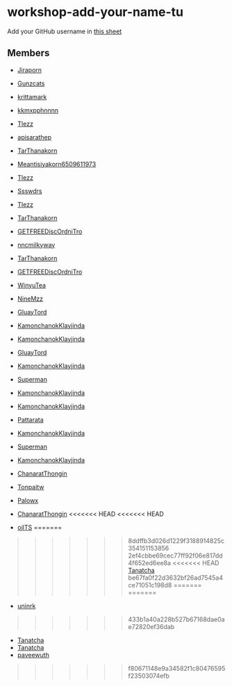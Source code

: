 # workshop-add-your-name-tu

Add your GitHub username in [this sheet](https://docs.google.com/spreadsheets/d/1iTezACN2ka--zkFGySf-LzqwAlJjcsjDpvpHEkKJ8dg/edit#gid=0)

## Members
- [Jiraporn](https://github.com/Jiraporn-Jaiyasuk)
- [Gunzcats](https://github.com/Gunzcats)
- [krittamark](https://github.com/krittamark)
- [kkmxpphnnnn](https://github.com/kkmxpphnnnn)
- [Tlezz](https://github.com/Tlezz)
- [apisarathep](https://github.com/apisarathep)
- [TarThanakorn](https://github.com/TarThanakorn)
- [Meantisiyakorn6509611973](https://github.com/Meantisiyakorn6509611973)
- [Tlezz](https://github.com/Tlezz)
- [Ssswdrs](https://www.google.co.th/)
- [Tlezz](https://github.com/Tlezz)

- [TarThanakorn](https://github.com/TarThanakorn)
- [GETFREEDiscOrdniTro](https://github.com/KittichotMonton)
- [nncmilkyway](https://github.com/nncmilkyway)

- [TarThanakorn](https://github.com/TarThanakorn)
- [GETFREEDiscOrdniTro](https://github.com/KittichotMonton)
- [WinyuTea](https://github.com/WinyuTea)
- [NineMzz](https://github.com/NineMzz)
- [GluayTord](https://github.com/GluayTord)
- [KamonchanokKlayjinda](https://github.com/KamonchanokKlayjinda)
- [KamonchanokKlayjinda](https://github.com/KamonchanokKlayjinda)
- [GluayTord](https://github.com/GluayTord)
- [KamonchanokKlayjinda](https://github.com/KamonchanokKlayjinda)
- [Superman](https://github.com/Meenable)
- [KamonchanokKlayjinda](https://github.com/KamonchanokKlayjinda)
- [KamonchanokKlayjinda](https://github.com/KamonchanokKlayjinda)
- [Pattarata](https://github.com/PattarataThanaakkarasophon6509611940)
- [KamonchanokKlayjinda](https://github.com/KamonchanokKlayjinda)
- [Superman](https://github.com/Meenable)
- [KamonchanokKlayjinda](https://github.com/KamonchanokKlayjinda)
- [ChanaratThongin](https://github.com/ChanaratThongin)
- [Tonpaitw](https://github.com/Tonpaitw)
- [Palowx](https://github.com/Palowx)
- [ChanaratThongin](https://github.com/ChanaratThongin)
<<<<<<< HEAD
<<<<<<< HEAD
- [oilTS](https://github.com/oilTS)
=======
>>>>>>> 8ddffb3d026d1229f3188914825c354151153856
>>>>>>> 2ef4cbbe69cec77ff92f06e817dd4f652ed6ee8a
<<<<<<< HEAD
[Tanatcha](https://github.com/Tanatcha1304)
>>>>>>> be67fa0f22d3632bf26ad7545a4ce71051c198d8
=======
=======
- [uninrk](https://github.com/uninrk)
>>>>>>> 433b1a40a228b527b67168dae0ae72820ef36dab
- [Tanatcha](https://github.com/Tanatcha1304)
- [Tanatcha](https://github.co/Tanatcha1304)
- [paveewuth](https://github.com/paveewuth)
>>>>>>> f80671148e9a34582f1c80476595f23503074efb
